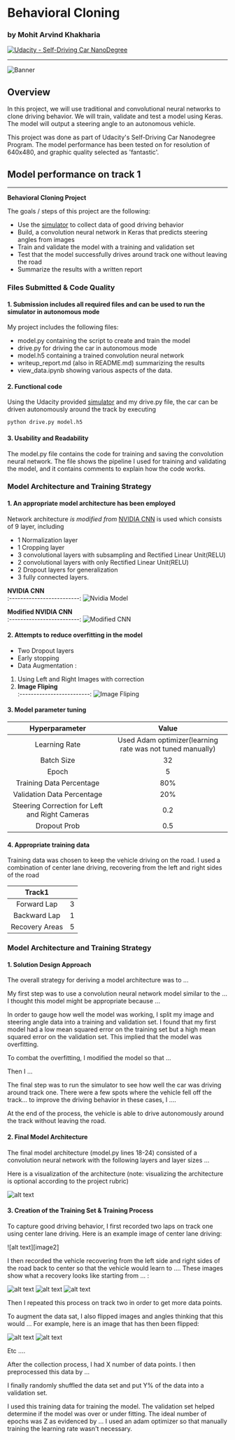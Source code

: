 # **Behavioral Cloning** 
### by Mohit Arvind Khakharia
[![Udacity - Self-Driving Car NanoDegree](https://s3.amazonaws.com/udacity-sdc/github/shield-carnd.svg)](http://www.udacity.com/drive)

[//]: # (Image References)

[image1]: ./write_up_images/nvidia_cnn.png "Nvidia Model"
[image3]: ./write_up_images/data_vs_steering.png "Steering Angle Distribution Image"
[image4]: ./write_up_images/flipped_img.png "Flipped Image"
[image5]: ./write_up_images/origina_vs_cropped.png "Original vs Cropped Image"
[image6]: ./write_up_images/training_vs_validation.png "Training vs Validation Image"
[image7]: ./write_up_images/m-summary.png "Model Summary"
[image8]: ./write_up_images/flipped_img.png "Moving Track1"
[image9]: ./write_up_images/bc.png "Banner"

---
![Banner][image9]
## Overview
In this project, we will use traditional and convolutional neural networks to clone driving behavior. We will train, validate and test a model using Keras. The model will output a steering angle to an autonomous vehicle.

This project was done as part of Udacity's Self-Driving Car Nanodegree Program. The model performance has been tested on for resolution of 640x480, and graphic quality selected as 'fantastic'.

## Model performance on track 1

---

**Behavioral Cloning Project**

The goals / steps of this project are the following:
* Use the [simulator](https://github.com/udacity/self-driving-car-sim) to collect data of good driving behavior
* Build, a convolution neural network in Keras that predicts steering angles from images
* Train and validate the model with a training and validation set
* Test that the model successfully drives around track one without leaving the road
* Summarize the results with a written report


### Files Submitted & Code Quality

#### 1. Submission includes all required files and can be used to run the simulator in autonomous mode

My project includes the following files:
* model.py containing the script to create and train the model
* drive.py for driving the car in autonomous mode
* model.h5 containing a trained convolution neural network 
* writeup_report.md (also in README.md) summarizing the results
* view_data.ipynb showing various aspects of the data.

#### 2. Functional code
Using the Udacity provided [simulator](https://github.com/udacity/self-driving-car-sim) and my drive.py file, the car can be driven autonomously around the track by executing 
```sh
python drive.py model.h5
```

#### 3. Usability and Readability

The model.py file contains the code for training and saving the convolution neural network. The file shows the pipeline I used for training and validating the model, and it contains comments to explain how the code works.

### Model Architecture and Training Strategy

#### 1. An appropriate model architecture has been employed

Network architecture *is modified from* [NVIDIA CNN](https://devblogs.nvidia.com/parallelforall/deep-learning-self-driving-cars/) is used which consists of 9 layer, including 
- 1 Normalization layer
- 1 Cropping layer
- 3 convolutional layers with subsampling and Rectified Linear Unit(RELU)
- 2 convolutional layers with only Rectified Linear Unit(RELU)
- 2 Dropout layers for generalization
- 3 fully connected layers.

 **NVIDIA CNN**                    
 :-------------------------:
 ![Nvidia Model][image1]
 
  **Modified NVIDIA CNN**                    
 :-------------------------:
 ![Modified CNN][image7]

#### 2. Attempts to reduce overfitting in the model
- Two Dropout layers
- Early stopping
- Data Augmentation : 
1) Using Left and Right Images with correction  
2) **Image Fliping**                    
 :-------------------------:
![Image Fliping][image4]

                 

#### 3. Model parameter tuning

 
| Hyperparameter         	|     Value	        					| 
|:---------------------:|:---------------------------------------------:| 
| Learning Rate        			| Used Adam optimizer(learning rate was not tuned manually) 									| 
| Batch Size         			| 32  									| 
| Epoch     				| 5										|
| Training Data Percentage					| 80%								|
| Validation Data Percentage	      			| 20%					 				|
| Steering Correction for Left and Right Cameras				    | 0.2      							|
| Dropout Prob				    | 0.5      							|
#### 4. Appropriate training data

Training data was chosen to keep the vehicle driving on the road. I used a combination of center lane driving, recovering from the left and right sides of the road 
 
| Track1         	|     	        					| 
|:---------------------:|:---------------------------------------------:| 
| Forward Lap        			| 3						| 
| Backward Lap         			| 1  									| 
| Recovery Areas     				| 5										|

### Model Architecture and Training Strategy

#### 1. Solution Design Approach

The overall strategy for deriving a model architecture was to ...

My first step was to use a convolution neural network model similar to the ... I thought this model might be appropriate because ...

In order to gauge how well the model was working, I split my image and steering angle data into a training and validation set. I found that my first model had a low mean squared error on the training set but a high mean squared error on the validation set. This implied that the model was overfitting. 

To combat the overfitting, I modified the model so that ...

Then I ... 

The final step was to run the simulator to see how well the car was driving around track one. There were a few spots where the vehicle fell off the track... to improve the driving behavior in these cases, I ....

At the end of the process, the vehicle is able to drive autonomously around the track without leaving the road.

#### 2. Final Model Architecture

The final model architecture (model.py lines 18-24) consisted of a convolution neural network with the following layers and layer sizes ...

Here is a visualization of the architecture (note: visualizing the architecture is optional according to the project rubric)

![alt text][image1]

#### 3. Creation of the Training Set & Training Process

To capture good driving behavior, I first recorded two laps on track one using center lane driving. Here is an example image of center lane driving:

![alt text][image2]

I then recorded the vehicle recovering from the left side and right sides of the road back to center so that the vehicle would learn to .... These images show what a recovery looks like starting from ... :

![alt text][image3]
![alt text][image4]
![alt text][image5]

Then I repeated this process on track two in order to get more data points.

To augment the data sat, I also flipped images and angles thinking that this would ... For example, here is an image that has then been flipped:

![alt text][image6]
![alt text][image7]

Etc ....

After the collection process, I had X number of data points. I then preprocessed this data by ...


I finally randomly shuffled the data set and put Y% of the data into a validation set. 

I used this training data for training the model. The validation set helped determine if the model was over or under fitting. The ideal number of epochs was Z as evidenced by ... I used an adam optimizer so that manually training the learning rate wasn't necessary.
